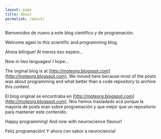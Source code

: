 ```yaml
---
layout: page
title: About
permalink: /about/
---
```


Bienvenidos de nuevo a este blog científico y de programación.

Welcome again to this scientific and programming blog.

Ahora bilingue! Al menos eso espero...

Now in two languages! I hope...


The orginal blog is at [http://moteorg.blogspot.com](http://moteorg.blogspot.com). We moved here because most 
of the posts was about programming and what better than a code repository to archive this content.

El blog original se encontraba en [http://moteorg.blogspot.com](http://moteorg.blogspot.com). Nos hemos trasladado acá porque la mayoría
de posts eran sobre programación y que mejor que un repositorio para mantener este contenido.


Happy programming! And now with neuroscience flavour!

Feliz programación! Y ahora con sabor a neurociencia!


			  
			 